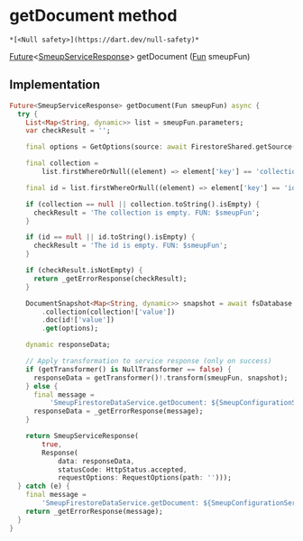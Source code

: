 


# getDocument method




    *[<Null safety>](https://dart.dev/null-safety)*




[Future](https://api.flutter.dev/flutter/dart-async/Future-class.html)&lt;[SmeupServiceResponse](../../smeup_services_smeup_service_response/SmeupServiceResponse-class.md)> getDocument
([Fun](../../smeup_models_fun/Fun-class.md) smeupFun)








## Implementation

```dart
Future<SmeupServiceResponse> getDocument(Fun smeupFun) async {
  try {
    List<Map<String, dynamic>> list = smeupFun.parameters;
    var checkResult = '';

    final options = GetOptions(source: await FirestoreShared.getSource());

    final collection =
        list.firstWhereOrNull((element) => element['key'] == 'collection');

    final id = list.firstWhereOrNull((element) => element['key'] == 'id');

    if (collection == null || collection.toString().isEmpty) {
      checkResult = 'The collection is empty. FUN: $smeupFun';
    }

    if (id == null || id.toString().isEmpty) {
      checkResult = 'The id is empty. FUN: $smeupFun';
    }

    if (checkResult.isNotEmpty) {
      return _getErrorResponse(checkResult);
    }

    DocumentSnapshot<Map<String, dynamic>> snapshot = await fsDatabase
        .collection(collection!['value'])
        .doc(id!['value'])
        .get(options);

    dynamic responseData;

    // Apply transformation to service response (only on success)
    if (getTransformer() is NullTransformer == false) {
      responseData = getTransformer()!.transform(smeupFun, snapshot);
    } else {
      final message =
          'SmeupFirestoreDataService.getDocument: ${SmeupConfigurationService.appDictionary.getLocalString('errorRetreivingInformation')}';
      responseData = _getErrorResponse(message);
    }

    return SmeupServiceResponse(
        true,
        Response(
            data: responseData,
            statusCode: HttpStatus.accepted,
            requestOptions: RequestOptions(path: '')));
  } catch (e) {
    final message =
        'SmeupFirestoreDataService.getDocument: ${SmeupConfigurationService.appDictionary.getLocalString('errorRetreivingInformation')}: $e';
    return _getErrorResponse(message);
  }
}
```








